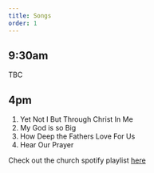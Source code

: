 ```yaml
---
title: Songs
order: 1
---
```


## 9:30am
TBC

## 4pm
1. Yet Not I But Through Christ In Me
2. My God is so Big
3. How Deep the Fathers Love For Us
4. Hear Our Prayer

Check out the church spotify playlist [here](https://open.spotify.com/playlist/3gh0ZKXkJBDbNEnZqJJDXj?si=0908aa3f87544643)
